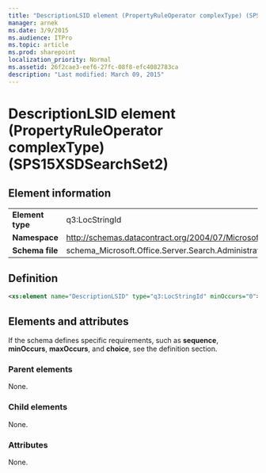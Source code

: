 ```yaml
---
title: "DescriptionLSID element (PropertyRuleOperator complexType) (SPS15XSDSearchSet2)"
manager: arnek
ms.date: 3/9/2015
ms.audience: ITPro
ms.topic: article
ms.prod: sharepoint
localization_priority: Normal
ms.assetid: 26f2cae3-eef6-27fc-08f8-efc4082783ca
description: "Last modified: March 09, 2015"
---
```


# DescriptionLSID element (PropertyRuleOperator complexType) (SPS15XSDSearchSet2)

 
  
## Element information

|||
|:-----|:-----|
|**Element type** <br/> |q3:LocStringId  <br/> |
|**Namespace** <br/> |http://schemas.datacontract.org/2004/07/Microsoft.Office.Server.Search.Administration  <br/> |
|**Schema file** <br/> |schema_Microsoft.Office.Server.Search.Administration.xsd  <br/> |
   
## Definition

```XML
<xs:element name="DescriptionLSID" type="q3:LocStringId" minOccurs="0"></xs:element>

```

## Elements and attributes

If the schema defines specific requirements, such as **sequence**, **minOccurs**, **maxOccurs**, and **choice**, see the definition section. 
  
### Parent elements

None.
  
### Child elements

None.
  
### Attributes

None.
  

